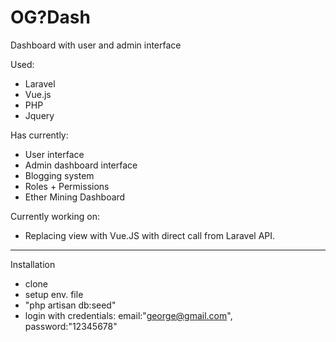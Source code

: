 # OG?Dash

Dashboard with user and admin interface

Used:
- Laravel
- Vue.js
- PHP
- Jquery

Has currently:
- User interface
- Admin dashboard interface
- Blogging system
- Roles + Permissions
- Ether Mining Dashboard

Currently working on:
- Replacing view with Vue.JS with direct call from Laravel API.


--------------------------
Installation
- clone
- setup env. file
- "php artisan db:seed"
- login with credentials: email:"george@gmail.com", password:"12345678"
